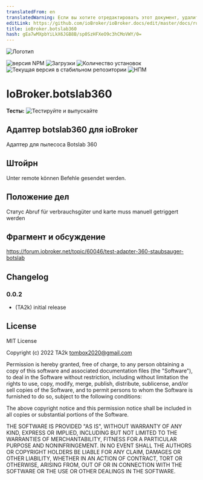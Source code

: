```yaml
---
translatedFrom: en
translatedWarning: Если вы хотите отредактировать этот документ, удалите поле «translatedFrom», в противном случае этот документ будет снова автоматически переведен
editLink: https://github.com/ioBroker/ioBroker.docs/edit/master/docs/ru/adapterref/iobroker.botslab360/README.md
title: ioBroker.botslab360
hash: gEa7wMXpbYiLkX6JGB8B/sp0SzHFXeO9c3hCMoVWY/0=
---
```

![Логотип](../../../en/adapterref/iobroker.botslab360/admin/botslab360.png)

![версия NPM](https://img.shields.io/npm/v/iobroker.botslab360.svg)
![Загрузки](https://img.shields.io/npm/dm/iobroker.botslab360.svg)
![Количество установок](https://iobroker.live/badges/botslab360-installed.svg)
![Текущая версия в стабильном репозитории](https://iobroker.live/badges/botslab360-stable.svg)
![НПМ](https://nodei.co/npm/iobroker.botslab360.png?downloads=true)

# IoBroker.botslab360
**Тесты:** ![Тестируйте и выпускайте](https://github.com/TA2k/ioBroker.botslab360/workflows/Test%20and%20Release/badge.svg)

## Адаптер botslab360 для ioBroker
Адаптер для пылесоса Botslab 360

## Штойрн
Unter remote können Befehle gesendet werden.

## Положение дел
Статус Abruf für verbrauchsgüter und karte muss manuell getriggert werden

## Фрагмент и обсуждение
<https://forum.iobroker.net/topic/60046/test-adapter-360-staubsauger-botslab>

## Changelog

### 0.0.2

- (TA2k) initial release

## License

MIT License

Copyright (c) 2022 TA2k <tombox2020@gmail.com>

Permission is hereby granted, free of charge, to any person obtaining a copy
of this software and associated documentation files (the "Software"), to deal
in the Software without restriction, including without limitation the rights
to use, copy, modify, merge, publish, distribute, sublicense, and/or sell
copies of the Software, and to permit persons to whom the Software is
furnished to do so, subject to the following conditions:

The above copyright notice and this permission notice shall be included in all
copies or substantial portions of the Software.

THE SOFTWARE IS PROVIDED "AS IS", WITHOUT WARRANTY OF ANY KIND, EXPRESS OR
IMPLIED, INCLUDING BUT NOT LIMITED TO THE WARRANTIES OF MERCHANTABILITY,
FITNESS FOR A PARTICULAR PURPOSE AND NONINFRINGEMENT. IN NO EVENT SHALL THE
AUTHORS OR COPYRIGHT HOLDERS BE LIABLE FOR ANY CLAIM, DAMAGES OR OTHER
LIABILITY, WHETHER IN AN ACTION OF CONTRACT, TORT OR OTHERWISE, ARISING FROM,
OUT OF OR IN CONNECTION WITH THE SOFTWARE OR THE USE OR OTHER DEALINGS IN THE
SOFTWARE.
